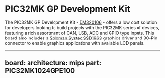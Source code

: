 
# PIC32MK GP Development Kit

The PIC32MK GP Development Kit - [DM320106](https://www.microchip.com/developmenttools/ProductDetails/dm320106) - offers a low cost solution for developers looking to build projects with the PIC32MK series of devices, featuring a rich assortment of CAN, USB, ADC and GPIO type inputs. This board also includes a [Soloman Systec SSD1963](http://www.solomon-systech.com/en/product/display-system-solutions/display-controller/ssd1962/) graphics driver and 30-Pin connector to enable graphics applications with available LCD panels.

---
board:
  architecture: mips
  part: PIC32MK1024GPE100
---
